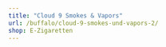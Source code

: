 ```yaml
---
title: "Cloud 9 Smokes & Vapors"
url: /buffalo/cloud-9-smokes-und-vapors-2/
shop: E-Zigaretten
---
```

